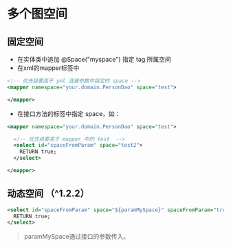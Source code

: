 # 多个图空间

## 固定空间

- 在实体类中追加 @Space("myspace") 指定 tag 所属空间
- 在xml的mapper标签中

```xml
<!-- 优先级要高于 yml 连接参数中指定的 space -->
<mapper namespace="your.domain.PersonDao" space="test">

</mapper>
```

- 在接口方法的标签中指定 space，如：

```xml
<mapper namespace="your.domain.PersonDao" space="test">

  <!-- 优先级要高于 mapper 中的 test  -->
  <select id="spaceFromParam" space="test2">
    RETURN true;
  </select>

</mapper>
```

## 动态空间 （^1.2.2）

```xml
<select id="spaceFromParam" space="${paramMySpace}" spaceFromParam="true">
  RETURN true;
</select>
```
> paramMySpace通过接口的参数传入。
